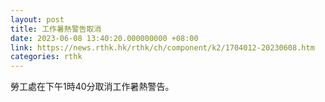 ```yaml
---
layout: post
title: 工作暑熱警告取消
date: 2023-06-08 13:40:20.000000000 +08:00
link: https://news.rthk.hk/rthk/ch/component/k2/1704012-20230608.htm
categories: rthk
---
```


勞工處在下午1時40分取消工作暑熱警告。
